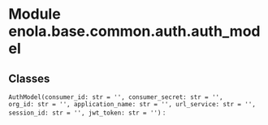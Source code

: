 Module enola.base.common.auth.auth_model
========================================

Classes
-------

`AuthModel(consumer_id: str = '', consumer_secret: str = '', org_id: str = '', application_name: str = '', url_service: str = '', session_id: str = '', jwt_token: str = '')`
: